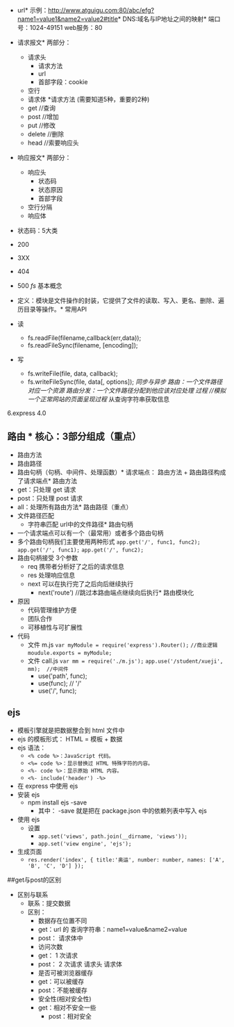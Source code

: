 

* url* 示例：http://www.atguigu.com:80/abc/efg?name1=value1&name2=value2#title* DNS:域名与IP地址之间的映射* 端口号：1024-49151    	web服务：80
* 请求报文* 两部分：
  * 请求头
    * 请求方法
    * url
    * 首部字段：cookie 
  * 空行
  * 请求体
*请求方法 (需要知道5种，重要的2种)
  *  get		//查询
  *  post	//增加
  *  put		//修改
  *  delete	//删除
  *  head	//索要响应头

* 响应报文* 两部分：
  * 响应头
    * 状态码
    * 状态原因
    * 首部字段
  * 空行分隔
  * 响应体
* 状态码：5大类
 * 200 
 * 3XX
 * 404
 * 500 
*fs* 基本概念
 * 定义：模块是文件操作的封装，它提供了文件的读取、写入、更名、删除、遍历目录等操作。* 常用API
 * 读
   * fs.readFile(filename,callback(err,data));
   * fs.readFileSync(filename, [encoding]);
 * 写
   * fs.writeFile(file, data, callback);
   * fs.writeFileSync(file, data[, options]);
 *同步与异步
*路由：一个文件路径对应一个资源* 路由分发：一个文件路径分配到他应该对应处理 过程
  //模拟一个正常网站的页面呈现过程* 从查询字符串获取信息

6.express	4.0
## 路由  * 核心：3部分组成（重点）
 * 路由方法
 * 路由路径
 * 路由句柄（句柄、中间件、处理函数）* 请求端点： 路由方法 + 路由路径构成了请求端点* 路由方法
 * get：只处理 get 请求
 * post：只处理 post 请求
 * all：处理所有路由方法* 路由路径（重点）
 * 文件路径匹配
   * 字符串匹配		url中的文件路径* 路由句柄
 * 一个请求端点可以有一个（最常用）或者多个路由句柄
 * 多个路由句柄我们主要使用两种形式
    `app.get('/', func1, func2);`
    `app.get('/', func1);`
    `app.get('/', func2);`
 * 路由句柄接受 3个参数
   * req 携带者分析好了之后的请求信息
   * res 处理响应信息
   * next 可以在执行完了之后向后继续执行
      - next('route') //跳过本路由端点继续向后执行* 路由模块化
 * 原因
   * 代码管理维护方便
   * 团队合作
   * 可移植性与可扩展性
 * 代码
   * 文件 m.js
      `var myModule = require('express').Router();`
      `//商业逻辑`
      `moudule.exports = myModule;`
   * 文件 call.js
      `var mm = require('./m.js');`
      `app.use('/student/xueji',  mm);	//中间件`
     * use('path', func);
     * use(func);	// '/'
     * use('/', func);

## ejs
* 模板引擎就是把数据整合到 html 文件中
 * ejs 的模板形式： HTML = 模板 + 数据
 * ejs 语法：
   * `<% code %>：JavaScript 代码。	`
   * `<%= code %>：显示替换过 HTML 特殊字符的内容。`
   * `<%- code %>：显示原始 HTML 内容。`
   * `<%- include('header') -%>`
* 在 express 中使用 ejs
 * 安装 ejs 
    - npm install ejs -save
      - 其中： -save 就是把在 package.json 中的依赖列表中写入 ejs 
 * 使用 ejs
   * 设置
     * `app.set('views', path.join(__dirname, 'views'));`
     * `app.set('view engine', 'ejs');`
 * 生成页面
   * `res.render('index', { title:'奥运', number: number, names: ['A', 'B', 'C', 'D'] });`


##get与post的区别
   * 区别与联系
     * 联系：提交数据
     * 区别：  
        * 数据存在位置不同		
         * get：url 的  查询字符串：name1=value&name2=value
         * post： 请求体中
        * 访问次数
         * get： 1 次请求 
         * post： 2 次请求 请求头 请求体
        * 是否可被浏览器缓存
         * get：可以被缓存
         * post：不能被缓存
        * 安全性(相对安全性)
         * get：相对不安全一些
           * post：相对安全